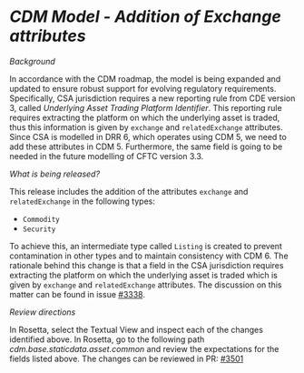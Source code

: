 # _CDM Model - Addition of Exchange attributes_

_Background_

In accordance with the CDM roadmap, the model is being expanded and updated to ensure robust support for evolving regulatory requirements. Specifically, CSA jurisdiction requires a new reporting rule from CDE version 3, called _Underlying Asset Trading Platform Identifier_. This reporting rule requires extracting the platform on which the underlying asset is traded, thus this information is given by `exchange` and `relatedExchange` attributes. Since CSA is modelled in DRR 6, which operates using CDM 5, we need to add these attributes in CDM 5. Furthermore, the same field is going to be needed in the future modelling of CFTC version 3.3.

_What is being released?_

This release includes the addition of the attributes `exchange` and `relatedExchange` in the following types:
- `Commodity`
- `Security`

To achieve this, an intermediate type called `Listing` is created to prevent contamination in other types and to maintain consistency with CDM 6. The rationale behind this change is that a field in the CSA jurisdiction requires extracting the platform on which the underlying asset is traded which is given by `exchange` and `relatedExchange` attributes. The discussion on this matter can be found in issue [#3338](https://github.com/finos/common-domain-model/issues/3338).
    
_Review directions_

In Rosetta, select the Textual View and inspect each of the changes identified above.
In Rosetta, go to the following path _cdm.base.staticdata.asset.common_ and review the expectations for the fields listed above.
The changes can be reviewed in PR: [#3501](https://github.com/finos/common-domain-model/pull/3501)
